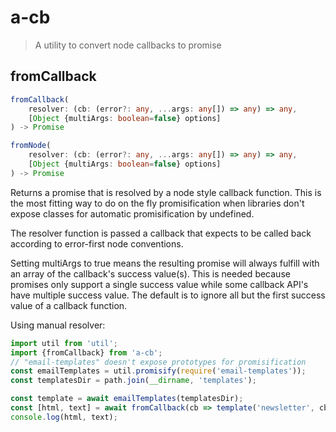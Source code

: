 # a-cb

> A utility to convert node callbacks to promise

## fromCallback

```ts
fromCallback(
    resolver: (cb: (error?: any, ...args: any[]) => any) => any,
    [Object {multiArgs: boolean=false} options]
) -> Promise
```

```ts
fromNode(
    resolver: (cb: (error?: any, ...args: any[]) => any) => any,
    [Object {multiArgs: boolean=false} options]
) -> Promise
```

Returns a promise that is resolved by a node style callback function. This is the most fitting way to do on the fly
promisification when libraries don't expose classes for automatic promisification by undefined.

The resolver function is passed a callback that expects to be called back according to error-first node conventions.

Setting multiArgs to true means the resulting promise will always fulfill with an array of the callback's success
value(s). This is needed because promises only support a single success value while some callback API's have multiple
success value. The default is to ignore all but the first success value of a callback function.

Using manual resolver:

```ts
import util from 'util';
import {fromCallback} from 'a-cb';
// "email-templates" doesn't expose prototypes for promisification
const emailTemplates = util.promisify(require('email-templates'));
const templatesDir = path.join(__dirname, 'templates');

const template = await emailTemplates(templatesDir);
const [html, text] = await fromCallback(cb => template('newsletter', cb), {multiArgs: true});
console.log(html, text);
```
